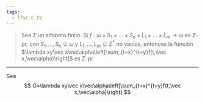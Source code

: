 ```yaml
---
tags:
  - lfyc-c-IV
---
```

> Sea $\Sigma$ un alfabeto finito. Si $f:\omega\times S_1\times\dots\times S_n\times L_1\times\dots\times L_m\to\omega$ es $\Sigma$-pr, con $S_1,\dots,S_n\subseteq\omega$ y $L_1,\dots,L_m\subseteq\Sigma^*$ no vacíos, entonces la función $\lambda xy\vec x\vec\alpha\left[\sum_{t=x}^{t=y}f(t,\vec x,\vec\alpha)\right]$ es $\Sigma$-pr

---
Sea 
$$
G=\lambda xy\vec x\vec\alpha\left[\sum_{t=x}^{t=y}f(t,\vec x,\vec\alpha)\right]
$$